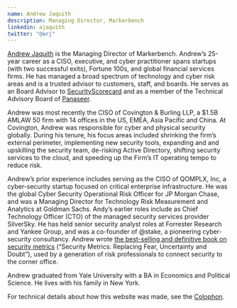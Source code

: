 ```yaml
---
name: Andrew Jaquith
description: Managing Director, Markerbench
linkedin: ajaquith
twitter: "@arj"
---
```

[Andrew Jaquith](https://www.linkedin.com/in/ajaquith/) is the Managing Director of Markerbench. Andrew’s 25-year career as a CISO, executive, and cyber practitioner spans startups (with two successful exits), Fortune 100s, and global financial services firms. He has managed a broad spectrum of technology and cyber risk areas and is a trusted advisor to customers, staff, and boards. He serves as an Board Advisor to [SecurityScorecard](https://securityscorecard.com) and as a member of the Technical Advisory Board of [Panaseer](https://panaseer.com).

Andrew was most recently the CISO of Covington & Burling LLP, a $1.5B AMLAW 50 firm with 14 offices in the US, EMEA, Asia Pacific and China. At Covington, Andrew was responsible for cyber and physical security globally. During his tenure, his focus areas included shrinking the firm’s external perimeter, implementing new security tools, expanding and and upskilling the security team, de-risking Active Directory, shifting security services to the cloud, and speeding up the Firm’s IT operating tempo to reduce risk.

Andrew’s prior experience includes serving as the CISO of QOMPLX, Inc, a cyber-security startup focused on critical enterprise infrastructure. He was the global Cyber Security Operational Risk Officer for JP Morgan Chase, and was a Managing Director for Technology Risk Measurement and Analytics at Goldman Sachs. Andy’s earlier roles include as Chief Technology Officer (CTO) of the managed security services provider SilverSky. He has held senior security analyst roles at Forrester Research and Yankee Group, and was a co-founder of @stake, a pioneering cyber-security consultancy. Andrew wrote [the best-selling and definitive book on security metrics](https://www.amazon.com/Security-Metrics-Replacing-Uncertainty-Doubt/dp/0321349989) (“Security Metrics: Replacing Fear, Uncertainty and Doubt”), used by a generation of risk professionals to connect security to the corner office.

Andrew graduated from Yale University with a BA in Economics and Political Science. He lives with his family in New York.

For technical details about how this website was made, see the [Colophon](/colophon/).